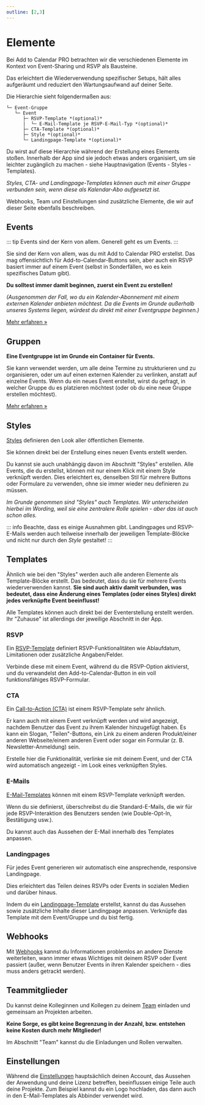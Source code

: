 ```yaml
---
outline: [2,3]
---
```


# Elemente

Bei Add to Calendar PRO betrachten wir die verschiedenen Elemente im Kontext von Event-Sharing und RSVP als Bausteine.

Das erleichtert die Wiederverwendung spezifischer Setups, hält alles aufgeräumt und reduziert den Wartungsaufwand auf deiner Seite.

Die Hierarchie sieht folgendermaßen aus:

```
└─ Event-Gruppe
   └─ Event
      ├─ RSVP-Template *(optional)*
      |  └─ E-Mail-Template je RSVP-E-Mail-Typ *(optional)*
      ├─ CTA-Template *(optional)*
      ├─ Style *(optional)*
      └─ Landingpage-Template *(optional)*
```

Du wirst auf diese Hierarchie während der Erstellung eines Elements stoßen. Innerhalb der App sind sie jedoch etwas anders organisiert, um sie leichter zugänglich zu machen - siehe Hauptnavigation (Events - Styles - Templates).

*Styles, CTA- und Landingpage-Templates können auch mit einer Gruppe verbunden sein, wenn diese als Kalendar-Abo aufgesetzt ist.*

Webhooks, Team und Einstellungen sind zusätzliche Elemente, die wir auf dieser Seite ebenfalls beschreiben.

## Events

::: tip Events sind der Kern von allem.
Generell geht es um Events.
:::

Sie sind der Kern von allem, was du mit Add to Calendar PRO erstellst. Das mag offensichtlich für Add-to-Calendar-Buttons sein, aber auch ein RSVP basiert immer auf einem Event (selbst in Sonderfällen, wo es kein spezifisches Datum gibt).

**Du solltest immer damit beginnen, zuerst ein Event zu erstellen!**

*(Ausgenommen der Fall, wo du ein Kalender-Abonnement mit einem externen Kalender anbieten möchtest. Da die Events im Grunde außerhalb unseres Systems liegen, würdest du direkt mit einer Eventgruppe beginnen.)*

[Mehr erfahren &raquo;](/de/application-manual/groups-and-events.html#events)

## Gruppen

**Eine Eventgruppe ist im Grunde ein Container für Events.**

Sie kann verwendet werden, um alle deine Termine zu strukturieren und zu organisieren, oder um auf einen externen Kalender zu verlinken, anstatt auf einzelne Events. Wenn du ein neues Event erstellst, wirst du gefragt, in welcher Gruppe du es platzieren möchtest (oder ob du eine neue Gruppe erstellen möchtest).

[Mehr erfahren &raquo;](/de/application-manual/groups-and-events.html#groups)

## Styles

[Styles](/de/application-manual/styles-and-templates.html#styles) definieren den Look aller öffentlichen Elemente.

Sie können direkt bei der Erstellung eines neuen Events erstellt werden.

Du kannst sie auch unabhängig davon im Abschnitt "Styles" erstellen.
Alle Events, die du erstellst, können mit nur einem Klick mit einem Style verknüpft werden. Dies erleichtert es, denselben Stil für mehrere Buttons oder Formulare zu verwenden, ohne sie immer wieder neu definieren zu müssen.

*Im Grunde genommen sind "Styles" auch Templates. Wir unterscheiden hierbei im Wording, weil sie eine zentralere Rolle spielen - aber das ist auch schon alles.*

::: info Beachte, dass es einige Ausnahmen gibt.
Landingpages und RSVP-E-Mails werden auch teilweise innerhalb der jeweiligen Template-Blöcke und nicht nur durch den *Style* gestaltet!
:::

## Templates

Ähnlich wie bei den "Styles" werden auch alle anderen Elemente als Template-Blöcke erstellt.
Das bedeutet, dass du sie für mehrere Events wiederverwenden kannst. **Sie sind auch aktiv damit verbunden, was bedeutet, dass eine Änderung eines Templates (oder eines Styles) direkt jedes verknüpfte Event beeinflusst!**

Alle Templates können auch direkt bei der Eventerstellung erstellt werden. Ihr "Zuhause" ist allerdings der jeweilige Abschnitt in der App.

### RSVP

Ein [RSVP-Template](/de/application-manual/styles-and-templates.html#rsvp) definiert RSVP-Funktionalitäten wie Ablaufdatum, Limitationen oder zusätzliche Angaben/Felder.

Verbinde diese mit einem Event, während du die RSVP-Option aktivierst, und du verwandelst den Add-to-Calendar-Button in ein voll funktionsfähiges RSVP-Formular.

### CTA

Ein [Call-to-Action (CTA)](/de/application-manual/styles-and-templates.html#cta) ist einem RSVP-Template sehr ähnlich.

Er kann auch mit einem Event verknüpft werden und wird angezeigt, nachdem Benutzer das Event zu ihrem Kalender hinzugefügt haben. Es kann ein Slogan, "Teilen"-Buttons, ein Link zu einem anderen Produkt/einer anderen Webseite/einem anderen Event oder sogar ein Formular (z. B. Newsletter-Anmeldung) sein.

Erstelle hier die Funktionalität, verlinke sie mit deinem Event, und der CTA wird automatisch angezeigt - im Look eines verknüpften Styles.

### E-Mails

[E-Mail-Templates](/de/application-manual/styles-and-templates.html#emails) können mit einem RSVP-Template verknüpft werden.

Wenn du sie definierst, überschreibst du die Standard-E-Mails, die wir für jede RSVP-Interaktion des Benutzers senden (wie Double-Opt-In, Bestätigung usw.).

Du kannst auch das Aussehen der E-Mail innerhalb des Templates anpassen.

### Landingpages

Für jedes Event generieren wir automatisch eine ansprechende, responsive Landingpage.

Dies erleichtert das Teilen deines RSVPs oder Events in sozialen Medien und darüber hinaus.

Indem du ein [Landingpage-Template](/de/application-manual/styles-and-templates.html#landingpages) erstellst, kannst du das Aussehen sowie zusätzliche Inhalte dieser Landingpage anpassen.
Verknüpfe das Template mit dem Event/Gruppe und du bist fertig.

## Webhooks

Mit [Webhooks](/de/automation-integration/webhooks.html) kannst du Informationen problemlos an andere Dienste weiterleiten, wann immer etwas Wichtiges mit deinem RSVP oder Event passiert (außer, wenn Benutzer Events in ihren Kalender speichern - dies muss anders getrackt werden).

## Teammitglieder

Du kannst deine Kolleginnen und Kollegen zu deinem [Team](/de/application-manual/team.html) einladen und gemeinsam an Projekten arbeiten.

**Keine Sorge, es gibt keine Begrenzung in der Anzahl, bzw. entstehen keine Kosten durch mehr Mitglieder!**

Im Abschnitt "Team" kannst du die Einladungen und Rollen verwalten.

## Einstellungen

Während die [Einstellungen](/de/application-manual/settings.html) hauptsächlich deinen Account, das Aussehen der Anwendung und deine Lizenz betreffen, beeinflussen einige Teile auch deine Projekte. Zum Beispiel kannst du ein Logo hochladen, das dann auch in den E-Mail-Templates als Abbinder verwendet wird.
